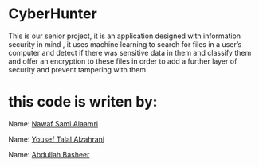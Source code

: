 # CyberHunter
This is our senior project, it is an application designed with information security in mind , 
it uses machine learning to search for files in a user’s computer and detect if there was sensitive data in them and classify them
and offer an encryption to these files in order to add a further layer of security and prevent tampering with them.

# this code is writen by:

Name: [Nawaf Sami Alaamri](https://github.com/Nawaf-gtr)

Name: [Yousef Talal Alzahrani](https://github.com/Nawaf-gtr)

Name: [Abdullah Basheer](https://github.com/x3bodee)
